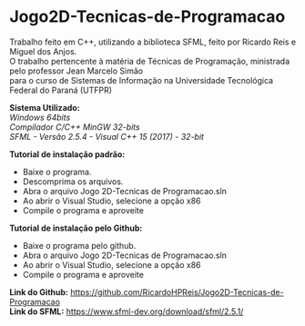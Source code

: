 # Jogo2D-Tecnicas-de-Programacao
Trabalho feito em C++, utilizando a biblioteca SFML, feito por Ricardo Reis e Miguel dos Anjos. \
O trabalho pertencente à matéria de Técnicas de Programação, ministrada pelo professor Jean Marcelo Simão \
para o curso de Sistemas de Informação na Universidade Tecnológica Federal do Paraná (UTFPR)

**Sistema Utilizado:** \
*Windows 64bits \
Compilador C/C++ MinGW 32-bits \
SFML - Versão 2.5.4 - Visual C++ 15 (2017) - 32-bit*

**Tutorial de instalação padrão:**
- Baixe o programa.
- Descomprima os arquivos.
- Abra o arquivo Jogo 2D-Tecnicas de Programacao.sln
- Ao abrir o Visual Studio, selecione a opção x86
- Compile o programa e aproveite


**Tutorial de instalação pelo Github:**
- Baixe o programa pelo github.
- Abra o arquivo Jogo 2D-Tecnicas de Programacao.sln
- Ao abrir o Visual Studio, selecione a opção x86
- Compile o programa e aproveite


**Link do Github:** https://github.com/RicardoHPReis/Jogo2D-Tecnicas-de-Programacao \
**Link do SFML:** https://www.sfml-dev.org/download/sfml/2.5.1/